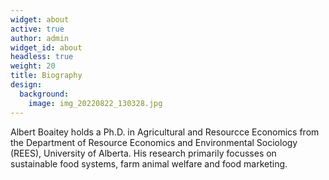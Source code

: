 ```yaml
---
widget: about
active: true
author: admin
widget_id: about
headless: true
weight: 20
title: Biography
design:
  background:
    image: img_20220822_130328.jpg
---
```

Albert Boaitey holds a Ph.D. in Agricultural and Resourcce Economics from the Department of Resource Economics and Environmental Sociology (REES), University of Alberta. His research primarily focusses on sustainable food systems, farm animal welfare and food marketing.